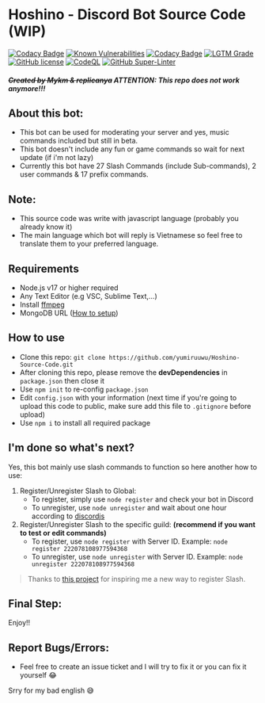 # Hoshino - Discord Bot Source Code (WIP)
[![Codacy Badge](https://api.codacy.com/project/badge/Grade/64d575d1cf104c839a8229b51c99adfb)](https://app.codacy.com/gh/yumiruuwu/Hoshino-Source-Code?utm_source=github.com&utm_medium=referral&utm_content=yumiruuwu/Hoshino-Source-Code&utm_campaign=Badge_Grade_Settings)
[![Known Vulnerabilities](https://img.shields.io/snyk/vulnerabilities/github/yumiruuwu/Yurin-Bot-Source-Code?style=flat-square)](https://snyk.io/test/github/yumiruuwu/Yurin-Bot-Source-Code) [![Codacy Badge](https://img.shields.io/codacy/grade/d45bf290f635470490910eec57429502?style=flat-square)](https://www.codacy.com/gh/yumiruuwu/Yurin-Bot-Source-Code/dashboard?utm_source=github.com&amp;utm_medium=referral&amp;utm_content=yumiruuwu/Yurin-Bot-Source-Code&amp;utm_campaign=Badge_Grade) [![LGTM Grade](https://img.shields.io/lgtm/grade/javascript/github/yumiruuwu/Yurin-Bot-Source-Code?style=flat-square)](https://lgtm.com/projects/g/yumiruuwu/Yurin-Bot-Source-Code/context:javascript) [![GitHub license](https://img.shields.io/github/license/yumiruuwu/Yurin-Bot-Source-Code?style=flat-square)](https://github.com/yumiruuwu/Yurin-Bot-Source-Code/blob/master/LICENSE) [![CodeQL](https://github.com/yumiruuwu/Yurin-Bot-Source-Code/actions/workflows/codeql-analysis.yml/badge.svg)](https://github.com/yumiruuwu/Yurin-Bot-Source-Code/actions/workflows/codeql-analysis.yml) [![GitHub Super-Linter](https://github.com/yumiruuwu/Yurin-Bot-Source-Code/workflows/Lint%20Code%20Base/badge.svg)](https://github.com/marketplace/actions/super-linter) 

##### ~~Created by Mykm & replicanya~~ ATTENTION: This repo does not work anymore!!!

## About this bot:
- This bot can be used for moderating your server and yes, music commands included but still in beta.
- This bot doesn't include any fun or game commands so wait for next update (if i'm not lazy)
- Currently this bot have 27 Slash Commands (include Sub-commands), 2 user commands & 17 prefix commands.

## Note:
- This source code was write with javascript language (probably you already know it)
- The main language which bot will reply is Vietnamese so feel free to translate them to your preferred language.

## Requirements
- Node.js v17 or higher required
- Any Text Editor (e.g VSC, Sublime Text,...)
- Install [ffmpeg](https://www.ffmpeg.org)
- MongoDB URL ([How to setup](https://youtu.be/4X2qsZudLNY))

## How to use
- Clone this repo: `git clone https://github.com/yumiruuwu/Hoshino-Source-Code.git`
- After cloning this repo, please remove the **devDependencies** in `package.json` then close it
- Use `npm init` to re-config `package.json`
- Edit `config.json` with your information (next time if you're going to upload this code to public, make sure add this file to `.gitignore` before upload)
- Use `npm i` to install all required package

## I'm done so what's next?
Yes, this bot mainly use slash commands to function so here another how to use:
1. Register/Unregister Slash to Global:
    - To register, simply use `node register` and check your bot in Discord
    - To unregister, use `node unregister` and wait about one hour according to [discordjs](https://discordjs.guide/interactions/registering-slash-commands.html#global-commands)
2. Register/Unregister Slash to the specific guild: **(recommend if you want to test or edit commands)**
    - To register, use `node register` with Server ID. Example: `node register 222078108977594368`
    - To unregister, use `node unregister` with Server ID. Example: `node unregister 222078108977594368`
> Thanks to [this project](https://github.com/DankMemer/sniper) for inspiring me a new way to register Slash.

## Final Step:
Enjoy!!

## Report Bugs/Errors:
- Feel free to create an issue ticket and I will try to fix it or you can fix it yourself :joy:

Srry for my bad english :sweat_smile:
